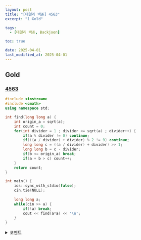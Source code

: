 ```yaml
---
layout: post
title: "[데일리 백준] 4563"
excerpt: "1 Gold"

tags:
  - [데일리 백준, Backjoon]

toc: true

date: 2025-04-01
last_modified_at: 2025-04-01
---
```

## Gold
### [4563][def]

```c++
#include <iostream>
#include <cmath>
using namespace std;

int find(long long a) {
    int origin_a = sqrt(a);
    int count = 0;
    for(int divider = 1 ; divider <= sqrt(a) ; divider++) {
        if(a % divider != 0) continue;
        if(((a / divider) + divider) % 2 != 0) continue;
        long long c = ((a / divider) + divider) >> 1;
        long long b = c - divider;
        if(b <= origin_a) break;
        if(a + b > c) count++;
    }
    return count;
}

int main() {
    ios::sync_with_stdio(false);
    cin.tie(NULL);
    
    long long a;
    while(cin >> a) {
        if(!a) break;
        cout << find(a*a) << '\n';
    }
}
```

<details>
<summary>코멘트</summary>
<div markdown="1">

- 수학

- `a^2 = b^2 + c^2` = `(b+c)(b-c)`

</div>
</details>

[def]: https://www.acmicpc.net/problem/4563